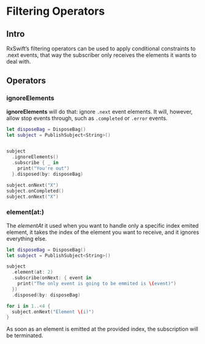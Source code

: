 # Filtering Operators

## Intro
RxSwift’s filtering operators can be used to apply conditional constraints to .next events, that way the subscriber only receives the elements it wants to deal with.

## Operators

### ignoreElements
**ignoreElements** will do that: ignore `.next` event elements. It will, however, allow stop events through, such as `.completed` or `.error` events.

```swift
let disposeBag = DisposeBag()
let subject = PublishSubject<String>()


subject
  .ignoreElements()
  .subscribe { _ in
    print("You're out")
  }.disposed(by: disposeBag)

subject.onNext("X")
subject.onCompleted()
subject.onNext("X")
```

### element(at:)
The *elementAt* it used when you want to handle only a specific index emited element, it takes the index of the element you want to receive, and it ignores everything else.

```swift
let disposeBag = DisposeBag()
let subject = PublishSubject<String>()

subject
  .element(at: 2)
  .subscribe(onNext: { event in
    print("The only event is going to be emmited is \(event)")
  })
  .disposed(by: disposeBag)

for i in 1..<4 {
  subject.onNext("Element \(i)")
}
```

As soon as an element is emitted at the provided index, the subscription will be terminated.

